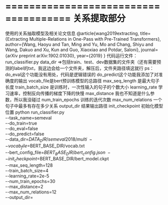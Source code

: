 =====================================
关系提取部分
=====================================
使用的关系抽取模型及相关论文信息
@article{wang2019extracting,
  title={Extracting Multiple-Relations in One-Pass with Pre-Trained Transformers},
  author={Wang, Haoyu and Tan, Ming and Yu, Mo and Chang, Shiyu and Wang, Dakuo and Xu, Kun and Guo, Xiaoxiao and Potdar, Saloni},
  journal={arXiv preprint arXiv:1902.01030},
  year={2019}
}
代码运行文件：run_classifier.py
data_dir =>包括train、test、dev数据集的文件夹（还有需要预测的label的txt，我这边会给一个文件夹，解压后，文件夹路径填这就行
ps：do_eval这个功能没有用处，代码是逻辑错误的
do_predict这个功能我添加了对准确度的输出
vocab_file是bert预训练模型的总路径
max_seq_length 是最大句子长度
train_batch_size 是训练时，一次性输入的句子的个数大小
learning_rate 学习速率，控制反向传播的梯度下降的快慢
max_distance 我也不知道是什么参数，所以我没碰过
num_train_epochs 训练的迭代次数
max_num_relations 一个句子中最多有存在多少关系
output_dir 结果输出路径
init_checkpoint 初始化模型位置
python run_classifier.py \
        --task_name=semeval \
        --do_train=true \
        --do_eval=false \
        --do_predict=false \
        --data_dir=$DATA_DIR/semeval2018/multi \
        --vocab_file=$BERT_BASE_DIR/vocab.txt \
        --bert_config_file=$BERT_BASE_DIR/bert_config.json \
        --init_checkpoint=$BERT_BASE_DIR/bert_model.ckpt \
        --max_seq_length=128 \
        --train_batch_size=4 \
        --learning_rate=2e-5 \
        --num_train_epochs=30 \
        --max_distance=2 \
        --max_num_relations=12 \
        --output_dir=<path to store the checkpoint>